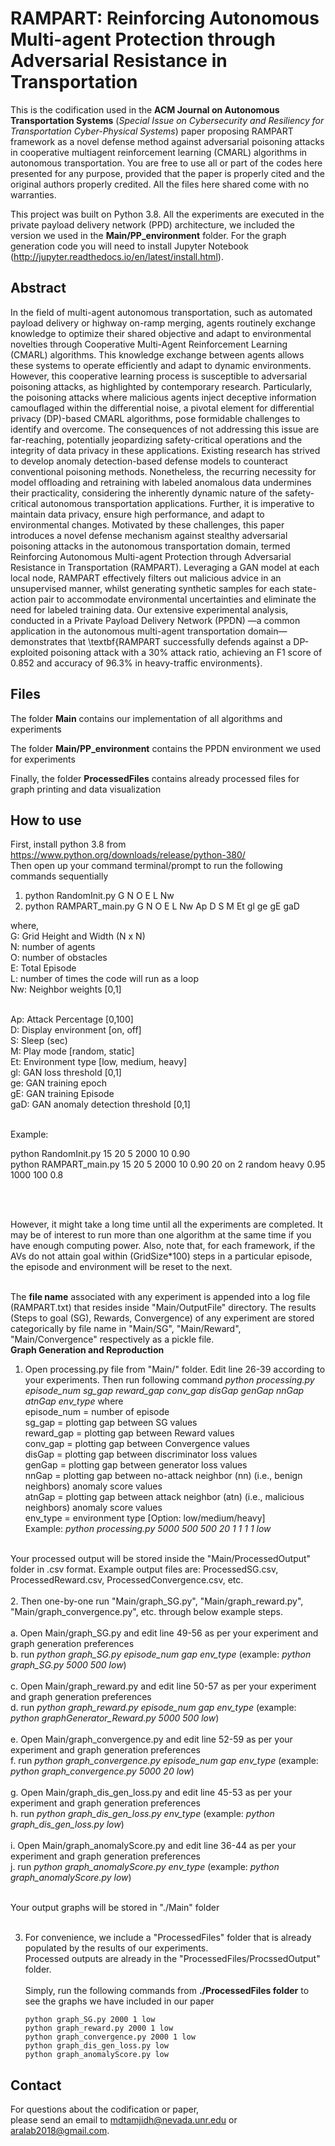 # RAMPART: Reinforcing Autonomous Multi-agent Protection through Adversarial Resistance in Transportation

This is the codification used in the **ACM Journal on Autonomous Transportation Systems** (_Special Issue on Cybersecurity and Resiliency for Transportation Cyber-Physical Systems_) paper proposing RAMPART framework as a novel defense method against adversarial poisoning attacks in cooperative multiagent reinforcement learning (CMARL) algorithms in autonomous transportation. You are free to use all or part of the codes here presented for any purpose, provided that the paper is properly cited and the original authors properly credited. All the files here shared come with no warranties.


This project was built on Python 3.8. All the experiments are executed in the private payload delivery network (PPD) architecture, we included the version we used in the **Main/PP_environment** folder. For the graph generation code you will need to install Jupyter Notebook (http://jupyter.readthedocs.io/en/latest/install.html).

## Abstract
In the field of multi-agent autonomous transportation, such as automated payload delivery or highway on-ramp merging, agents routinely exchange knowledge to optimize their shared objective and adapt to environmental novelties through Cooperative Multi-Agent Reinforcement Learning (CMARL) algorithms. This knowledge exchange between agents allows these systems to operate efficiently and adapt to dynamic environments. However, this cooperative learning process is susceptible to adversarial poisoning attacks, as highlighted by contemporary research. Particularly, the poisoning attacks where malicious agents inject deceptive information camouflaged within the differential noise, a pivotal element for differential privacy (DP)-based CMARL algorithms, pose formidable challenges to identify and overcome. The consequences of not addressing this issue are far-reaching, potentially jeopardizing safety-critical operations and the integrity of data privacy in these applications. Existing research has strived to develop anomaly detection-based defense models to counteract conventional poisoning methods. Nonetheless, the recurring necessity for model offloading and retraining with labeled anomalous data undermines their practicality, considering the inherently dynamic nature of the safety-critical autonomous transportation applications. Further, it is imperative to maintain data privacy, ensure high performance, and adapt to environmental changes. Motivated by these challenges, this paper introduces a novel defense mechanism against stealthy adversarial poisoning attacks in the autonomous transportation domain, termed Reinforcing Autonomous Multi-agent Protection through Adversarial Resistance in Transportation (RAMPART). Leveraging a GAN model at each local node, RAMPART effectively filters out malicious advice in an unsupervised manner, whilst generating synthetic samples for each state-action pair to accommodate environmental uncertainties and eliminate the need for labeled training data. Our extensive experimental analysis, conducted in a Private Payload Delivery Network (PPDN) —a common application in the autonomous multi-agent transportation domain—demonstrates that \textbf{RAMPART successfully defends against a DP-exploited poisoning attack with a $30\%$ attack ratio, achieving an F1 score of $0.852$ and accuracy of $96.3\%$ in heavy-traffic environments}.


## Files
The folder **Main** contains our implementation of all algorithms and experiments

The folder **Main/PP_environment** contains the PPDN environment we used for experiments

Finally, the folder **ProcessedFiles** contains already processed files for graph printing and data visualization

## How to use <br />
First, install python 3.8 from https://www.python.org/downloads/release/python-380/<br />
Then open up your command terminal/prompt to run the following commands sequentially<br />
1. python RandomInit.py G N O E L Nw
2. python RAMPART_main.py G N O E L Nw Ap D S M Et gl ge gE gaD


where, <br />
G: Grid Height and Width (N x N)<br />
N: number of agents<br />
O: number of obstacles<br />
E: Total Episode<br />
L: number of times the code will run as a loop<br />
Nw: Neighbor weights [0,1]<br /> <br />

Ap: Attack Percentage [0,100]<br />
D: Display environment [on, off]<br />
S: Sleep (sec)<br />
M: Play mode [random, static]<br />
Et: Environment type [low, medium, heavy] <br />
gl: GAN loss threshold [0,1] <br />
ge: GAN training epoch <br />
gE: GAN training Episode <br />
gaD: GAN anomaly detection threshold [0,1] <br />

<br />
Example:<br />

python RandomInit.py 15 20 5 2000 10 0.90 <br />
python RAMPART_main.py 15 20 5 2000 10 0.90 20 on 2 random heavy 0.95 1000 100 0.8<br />

<br /><br />
         
However, it might take a long time until all the experiments are completed. 
It may be of interest to run more than one algorithm at the same time if you have enough computing power. 
Also, note that, for each framework, if the AVs do not attain goal within (GridSize*100) steps in a particular episode, the episode and environment will be reset to the next. <br /><br />

The **file name** associated with any experiment is appended into a log file (RAMPART.txt) that resides inside "Main/OutputFile" directory.
The results (Steps to goal (SG), Rewards, Convergence) of any experiment are stored categorically by file name in "Main/SG", "Main/Reward", "Main/Convergence" respectively as a pickle file.
<br />
**Graph Generation and Reproduction**
1. Open processing.py file from "Main/" folder. Edit line 26-39 according to your experiments. Then run following command
	_python processing.py episode_num sg_gap reward_gap conv_gap disGap genGap nnGap atnGap env_type_
	where <br />
		episode_num = number of episode<br />
		sg_gap = plotting gap between SG values<br />
		reward_gap = plotting gap between Reward values<br />
  		conv_gap = plotting gap between Convergence values<br />
  		disGap = plotting gap between discriminator loss values <br />
    		genGap = plotting gap between generator loss values <br />
   		nnGap = plotting gap between no-attack neighbor (nn) (i.e., benign neighbors) anomaly score values <br />
     		atnGap = plotting gap between attack neighbor (atn) (i.e., malicious neighbors) anomaly score values <br />
    		env_type = environment type [Option: low/medium/heavy]<br />
Example: _python processing.py 5000 500 500 20 1 1 1 1 low_ <br /><br />

Your processed output will be stored inside the "Main/ProcessedOutput" folder in .csv format. Example output files are: ProcessedSG.csv, ProcessedReward.csv, ProcessedConvergence.csv, etc.<br /><br />
2. Then one-by-one run "Main/graph_SG.py", "Main/graph_reward.py", "Main/graph_convergence.py", etc. through below example steps.<br /><br />
	a. Open Main/graph_SG.py and edit line 49-56 as per your experiment and graph generation preferences<br />
	b. run _python graph_SG.py episode_num gap env_type_   (example: _python graph_SG.py 5000 500 low_)<br /><br />
	c. Open Main/graph_reward.py and edit line 50-57 as per your experiment and graph generation preferences<br />
	d. run _python graph_reward.py episode_num gap env_type_  (example: _python graphGenerator_Reward.py 5000 500 low_)<br /><br />
	e. Open Main/graph_convergence.py and edit line 52-59 as per your experiment and graph generation preferences<br />
	f. run _python graph_convergence.py episode_num gap env_type_   (example: _python graph_convergence.py 5000 20 low_)<br /><br />
 	g. Open Main/graph_dis_gen_loss.py and edit line 45-53 as per your experiment and graph generation preferences<br />
	h. run _python graph_dis_gen_loss.py env_type_   (example: _python graph_dis_gen_loss.py low_)<br /><br />
 	i. Open Main/graph_anomalyScore.py and edit line 36-44 as per your experiment and graph generation preferences<br />
	j. run _python graph_anomalyScore.py env_type_   (example: _python graph_anomalyScore.py low_)<br /><br />
	
	
Your output graphs will be stored in "./Main" folder <br /><br />

3. For convenience, we include a "ProcessedFiles" folder that is already populated by the results of our experiments. <br />
	Processed outputs are already in the "ProcessedFiles/ProcssedOutput" folder.<br /><br />
	Simply, run the following commands from **./ProcessedFiles folder** to see the graphs we have included in our paper<br/>
	```
	python graph_SG.py 2000 1 low
	python graph_reward.py 2000 1 low
	python graph_convergence.py 2000 1 low
	python graph_dis_gen_loss.py low
	python graph_anomalyScore.py low
 	```
	
	
## Contact
For questions about the codification or paper, <br />please send an email to mdtamjidh@nevada.unr.edu or aralab2018@gmail.com.
